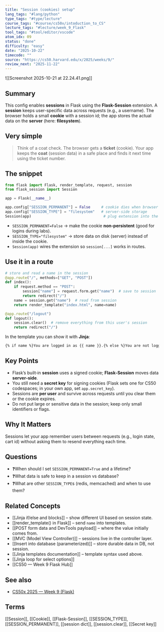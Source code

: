 ```yaml
---
title: "Session (cookies) setup"
lang_tags: "#lang/python"
type_tags: "#type/lecture"
course_tags: "#course/cs50x/intoduction_to_CS"
lecture_tags: "#lecture/week_9_Flask"
tool_tags: "#tool/editor/vscode"
atom_idx: 09
status: "done"
difficulty: "easy"
date: "2025-10-22"
timecode: ""
source: "https://cs50.harvard.edu/x/2025/weeks/9/"
review_next: "2025-11-22"
---
```


![[Screenshot 2025-10-21 at 22.24.41.png]]

## Summary
This config enables **sessions** in Flask using the **Flask-Session** extension. A **session** keeps user-specific data across requests (e.g., a username). The browser holds a small **cookie** with a session id; the app stores the actual data on the **server** (here: **filesystem**).

## Very simple
> Think of a coat check. The browser gets a **ticket** (cookie). Your app keeps the **coat** (session data) in a safe place and finds it next time using the ticket number.

## The snippet
```python
from flask import Flask, render_template, request, session
from flask_session import Session

app = Flask(__name__)

app.config["SESSION_PERMANENT"] = False     # cookie dies when browser closes
app.config["SESSION_TYPE"] = "filesystem"   # server‑side storage
Session(app)                                 # plug extension into the app
```
- `SESSION_PERMANENT=False` → make the cookie **non‑persistent** (good for logins during labs).
- `SESSION_TYPE="filesystem"` → store data on disk (server) instead of inside the cookie.
- `Session(app)` wires the extension so `session[...]` works in routes.

## Use it in a route
```python
# store and read a name in the session
@app.route("/", methods=["GET", "POST"])
def index():
    if request.method == "POST":
        session["name"] = request.form.get("name")  # save to session
        return redirect("/")
    name = session.get("name")  # read from session
    return render_template("index.html", name=name)

@app.route("/logout")
def logout():
    session.clear()  # remove everything from this user's session
    return redirect("/")
```
In the template you can show it with **Jinja**:
```html
{% if name %}You are logged in as {{ name }}.{% else %}You are not logged in.{% endif %}
```

## Key Points
- Flask’s built‑in **session** uses a signed cookie; **Flask‑Session** moves data **server‑side**.
- You still need a **secret key** for signing cookies (Flask sets one for CS50 codespaces; in your own app, set `app.secret_key`).
- Sessions are **per user** and survive across requests until you clear them or the cookie expires.
- Do not put large or sensitive data in the session; keep only small identifiers or flags.

## **Why It Matters**
Sessions let your app remember users between requests (e.g., login state, cart id) without asking them to resend everything each time.

## Questions
- ❓When should I set `SESSION_PERMANENT=True` and a lifetime?
- ❓What data is safe to keep in a session vs database?
- ❓What are other `SESSION_TYPE`s (redis, memcached) and when to use them?

## Related Concepts
- [[Jinja if/else and blocks]] – show different UI based on session state.
- [[render_template() in Flask]] – send `name` into templates.
- [[POST form data and DevTools payload]] – where the value initially comes from.
- [[MVC (Model View Controller)]] – sessions live in the controller layer.
- [[Insert into database (parameterized)]] – store durable data in DB, not session.
- [[Jinja templates documentation]] – template syntax used above.
- [[Jinja loop for select options]]
- [[CS50 — Week 9 Flask Hub]]

## See also
- [CS50x 2025 — Week 9 (Flask)](https://cs50.harvard.edu/x/2025/weeks/9/)

## Terms
[[Session]], [[Cookie]], [[Flask-Session]], [[SESSION_TYPE]], [[SESSION_PERMANENT]], [[session dict]], [[session.clear]], [[Secret key]]
